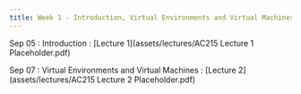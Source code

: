 ```yaml
---
title: Week 1 - Introduction, Virtual Environments and Virtual Machines
---
```


Sep 05
: Introduction
  : [Lecture 1](assets/lectures/AC215 Lecture 1 Placeholder.pdf)

Sep 07
: Virtual Environments and Virtual Machines
  : [Lecture 2](assets/lectures/AC215 Lecture 2 Placeholder.pdf)

  
<!-- 
**Demo**{: .label .label-purple }
Sep 30
: [Variables & Objects](#)
  : [1.2](#), [2.1](#)

Oct 1
: **Lab**{: .label .label-purple } [Intro to Java](#)

Oct 2
: [Tracing, IntLists, & Recursion](#)
  : [2.1](#)
: **HW 1 due**{: .label .label-red } -->